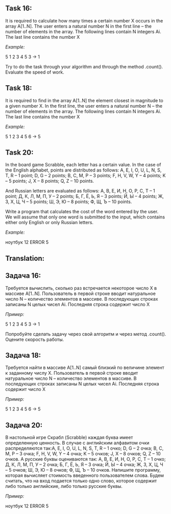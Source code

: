 ## Task 16: <br>
It is required to calculate how many times a certain number X occurs in the array A[1..N]. 
The user enters a natural number N in the first line – the number of elements in the array. 
The following lines contain N integers Ai. The last line contains the number X

*Example:*

5
    1 2 3 4 5
    3
    -> 1

Try to do the task through your algorithm and through the method .count(). Evaluate the speed of work.


## Task 18: <br>
It is required to find in the array A[1..N] the element closest in magnitude to a given number X. 
In the first line, the user enters a natural number N – the number of elements in the array. 
The following lines contain N integers Ai. The last line contains the number X

*Example:*

5
    1 2 3 4 5
    6
    -> 5

##  Task 20: <br>
In the board game Scrabble, each letter has a certain value. In the case of the English alphabet, points are distributed as follows: 
A, E, I, O, U, L, N, S, T, R – 1 point; D, G – 2 points; B, C, M, P – 3 points; F, H, V, W, Y – 4 points; K – 5 points; J, X – 8 points; Q, Z – 10 points. 

And Russian letters are evaluated as follows: 
А, В, Е, И, Н, О, Р, С, Т – 1 point; Д, К, Л, М, П, У – 2 points; Б, Г, Ё, Ь, Я – 3 points; Й, Ы – 4 points; Ж, З, Х, Ц, Ч – 5 points; Ш, Э, Ю – 8 points; Ф, Щ, Ъ – 10 points.

Write a program that calculates the cost of the word entered by the user. 
We will assume that only one word is submitted to the input, which contains either only English or only Russian letters.

*Example:*

ноутбук
    12
ERROR
    5


## Translation:<br>
## Задача 16: <br>
Требуется вычислить, сколько раз встречается некоторое число X в массиве A[1..N]. 
Пользователь в первой строке вводит натуральное число N – количество элементов в массиве. В последующих  строках записаны N целых чисел Ai. 
Последняя строка содержит число X

*Пример:*

5
    1 2 3 4 5
    3
    -> 1

Попробуйте сделать задачу через свой алгоритм и через метод .count(). Оцените скорость работы.

## Задача 18: <br>
Требуется найти в массиве A[1..N] самый близкий по величине элемент к заданному числу X. 
Пользователь в первой строке вводит натуральное число N – количество элементов в массиве. 
В последующих  строках записаны N целых чисел Ai. Последняя строка содержит число X

*Пример:*

5
    1 2 3 4 5
    6
    -> 5

## Задача 20: <br>
В настольной игре Скрабл (Scrabble) каждая буква имеет определенную ценность. В случае с английским алфавитом очки распределяются так:A, E, I, O, U, L, N, S, T, R – 1 очко; D, G – 2 очка; B, C, M, P – 3 очка; F, H, V, W, Y – 4 очка; K – 5 очков; J, X – 8 очков; Q, Z – 10 очков. А русские буквы оцениваются так: А, В, Е, И, Н, О, Р, С, Т – 1 очко; Д, К, Л, М, П, У – 2 очка; Б, Г, Ё, Ь, Я – 3 очка; Й, Ы – 4 очка; Ж, З, Х, Ц, Ч – 5 очков; Ш, Э, Ю – 8 очков; Ф, Щ, Ъ – 10 очков. Напишите программу, которая вычисляет стоимость введенного пользователем слова. Будем считать, что на вход подается только одно слово, которое содержит либо только английские, либо только русские буквы.

*Пример:*

ноутбук
    12
ERROR
    5